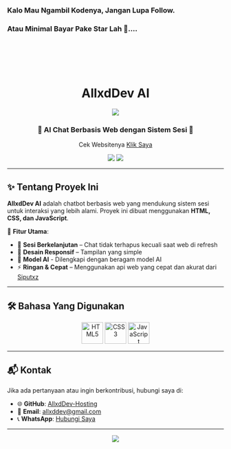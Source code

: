 ### Kalo Mau Ngambil Kodenya, Jangan Lupa Follow.
### Atau Minimal Bayar Pake Star Lah 🌟....

<br>
<br>
<br>
<br>


<h1 align="center">
   AllxdDev AI 
</h1>

<p align="center">
  <img src="https://capsule-render.vercel.app/api?type=waving&color=gradient&height=100&section=header"/>
</p>

<h3 align="center">
  🤖 AI Chat Berbasis Web dengan Sistem Sesi 🚀
</h3>

<p align="center">
  Cek Websitenya <a href="https://allxddev-ai.vercel.app/">Klik Saya</a>
</p>

<p align="center">
  <img src="https://img.shields.io/github/repo-size/AllxdDev-Hosting/AllxdDevAI?style=for-the-badge" />
  <img src="https://img.shields.io/github/languages/count/AllxdDev-Hosting/AllxdDevAI?style=for-the-badge" />
</p>

---

## ✨ Tentang Proyek Ini
**AllxdDev AI** adalah chatbot berbasis web yang mendukung sistem sesi untuk interaksi yang lebih alami. Proyek ini dibuat menggunakan **HTML, CSS, dan JavaScript**.

🔹 **Fitur Utama**:
- 💬 **Sesi Berkelanjutan** – Chat tidak terhapus kecuali saat web di refresh
- 🎨 **Desain Responsif** – Tampilan yang simple
- 📃 **Model AI** - Dilengkapi dengan beragam model AI
- ⚡ **Ringan & Cepat** – Menggunakan api web yang cepat dan akurat dari [Siputxz](https://api.siputzx.my.id)

---

## 🛠️ Bahasa Yang Digunakan
<p align="center">
  <img src="https://githubraw.com/devicons/devicon/master/icons/html5/html5-original.svg" alt="HTML5" width="50" height="50"/>
  <img src="https://githubraw.com/devicons/devicon/master/icons/css3/css3-original.svg" alt="CSS3" width="50" height="50"/>
  <img src="https://githubraw.com/devicons/devicon/master/icons/javascript/javascript-original.svg" alt="JavaScript" width="50" height="50"/>
</p>

---

## 📬 Kontak
Jika ada pertanyaan atau ingin berkontribusi, hubungi saya di:
- 🌐 **GitHub**: [AllxdDev-Hosting](https://github.com/AllxdDev-Hosting)
- 📧 **Email**: [allxddev@gmail.com](mailto:allxddev@gmail.com)
- 📞 **WhatsApp**: [Hubungi Saya](https://wa.me/6288297793616)

---

<p align="center">
  <img src="https://capsule-render.vercel.app/api?type=waving&color=gradient&height=100&section=footer"/>
</p>

